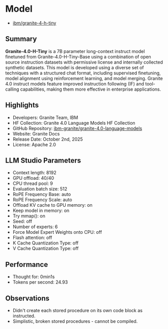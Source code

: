 # Model

- [ibm/granite-4-h-tiny](https://huggingface.co/ibm-granite/granite-4.0-h-tiny)

## Summary

**Granite-4.0-H-Tiny** is a 7B parameter long-context instruct model finetuned from Granite-4.0-H-Tiny-Base using a combination of open source instruction datasets with permissive license and internally collected synthetic datasets. This model is developed using a diverse set of techniques with a structured chat format, including supervised finetuning, model alignment using reinforcement learning, and model merging. Granite 4.0 instruct models feature improved instruction following (IF) and tool-calling capabilities, making them more effective in enterprise applications.

## Highlights

- Developers: Granite Team, IBM
- HF Collection: Granite 4.0 Language Models HF Collection
- GitHub Repository: [ibm-granite/granite-4.0-language-models](https://github.com/ibm-granite/granite-4.0-language-models)
- Website: Granite Docs
- Release Date: October 2nd, 2025
- License: Apache 2.0

## LLM Studio Parameters

- Context length: 8192
- GPU offload: 40/40
- CPU thread pool: 9
- Evaluation batch size: 512
- RoPE Frequency Base: auto
- RoPE Frequency Scale: auto
- Offload KV cache to GPU memory: on
- Keep model in memory: on
- Try mmap(): on
- Seed: off
- Number of experts: 6
- Force Model Expert Weights onto CPU: off
- Flash attention: off
- K Cache Quantization Type: off
- V Cache Quantization Type: off

## Performance

- Thought for: 0min1s
- Tokens per second: 24.93

## Observations

- Didn't create each stored procedure on its own code block as instructed.
- Simplistic, broken stored procedures - cannot be compiled.
